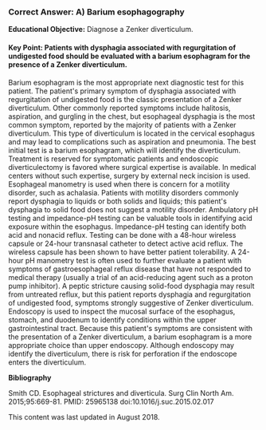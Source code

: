 
### Correct Answer: A) Barium esophagography 

**Educational Objective:** Diagnose a Zenker diverticulum.

#### **Key Point:** Patients with dysphagia associated with regurgitation of undigested food should be evaluated with a barium esophagram for the presence of a Zenker diverticulum.

Barium esophagram is the most appropriate next diagnostic test for this patient. The patient's primary symptom of dysphagia associated with regurgitation of undigested food is the classic presentation of a Zenker diverticulum. Other commonly reported symptoms include halitosis, aspiration, and gurgling in the chest, but esophageal dysphagia is the most common symptom, reported by the majority of patients with a Zenker diverticulum. This type of diverticulum is located in the cervical esophagus and may lead to complications such as aspiration and pneumonia. The best initial test is a barium esophagram, which will identify the diverticulum. Treatment is reserved for symptomatic patients and endoscopic diverticulectomy is favored where surgical expertise is available. In medical centers without such expertise, surgery by external neck incision is used.
Esophageal manometry is used when there is concern for a motility disorder, such as achalasia. Patients with motility disorders commonly report dysphagia to liquids or both solids and liquids; this patient's dysphagia to solid food does not suggest a motility disorder.
Ambulatory pH testing and impedance-pH testing can be valuable tools in identifying acid exposure within the esophagus. Impedance-pH testing can identify both acid and nonacid reflux. Testing can be done with a 48-hour wireless capsule or 24-hour transnasal catheter to detect active acid reflux. The wireless capsule has been shown to have better patient tolerability. A 24-hour pH manometry test is often used to further evaluate a patient with symptoms of gastroesophageal reflux disease that have not responded to medical therapy (usually a trial of an acid-reducing agent such as a proton pump inhibitor). A peptic stricture causing solid-food dysphagia may result from untreated reflux, but this patient reports dysphagia and regurgitation of undigested food, symptoms strongly suggestive of Zenker diverticulum.
Endoscopy is used to inspect the mucosal surface of the esophagus, stomach, and duodenum to identify conditions within the upper gastrointestinal tract. Because this patient's symptoms are consistent with the presentation of a Zenker diverticulum, a barium esophagram is a more appropriate choice than upper endoscopy. Although endoscopy may identify the diverticulum, there is risk for perforation if the endoscope enters the diverticulum.

**Bibliography**

Smith CD. Esophageal strictures and diverticula. Surg Clin North Am. 2015;95:669-81. PMID: 25965138 doi:10.1016/j.suc.2015.02.017

This content was last updated in August 2018.